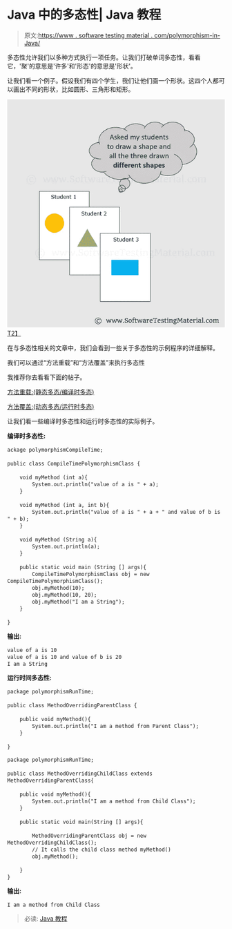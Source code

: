 # Java 中的多态性| Java 教程

> 原文:[https://www . software testing material . com/polymorphism-in-Java/](https://www.softwaretestingmaterial.com/polymorphism-in-java/)

多态性允许我们以多种方式执行一项任务。让我们打破单词多态性，看看它，'聚'的意思是'许多'和'形态'的意思是'形状'。

让我们看一个例子。假设我们有四个学生，我们让他们画一个形状。这四个人都可以画出不同的形状，比如圆形、三角形和矩形。

[![Polymorphism In Java](img/4d152e158714fefd0a1fcea531d7d5a0.png)T2】](https://www.softwaretestingmaterial.com/wp-content/uploads/2018/03/Polymorphism.png)

在与多态性相关的文章中，我们会看到一些关于多态性的示例程序的详细解释。

我们可以通过“方法重载”和“方法覆盖”来执行多态性

我推荐你去看看下面的帖子。

[方法重载:(静态多态/编译时多态)](https://www.softwaretestingmaterial.com/method-overloading-in-java/)

[方法覆盖:(动态多态/运行时多态)](https://www.softwaretestingmaterial.com/method-overriding-in-java/)

让我们看一些编译时多态性和运行时多态性的实际例子。

**编译时多态性:**

```
ackage polymorphismCompileTime;

public class CompileTimePolymorphismClass {

	void myMethod (int a){
		System.out.println("value of a is " + a);
	}

	void myMethod (int a, int b){
		System.out.println("value of a is " + a + " and value of b is " + b);
	}

	void myMethod (String a){
		System.out.println(a);
	}

	public static void main (String [] args){
		CompileTimePolymorphismClass obj = new CompileTimePolymorphismClass();
		obj.myMethod(10);
		obj.myMethod(10, 20);
		obj.myMethod("I am a String");
	}

}
```

**输出:**

```
value of a is 10
value of a is 10 and value of b is 20
I am a String
```

**运行时间多态性:**

```
package polymorphismRunTime;

public class MethodOverridingParentClass {

	public void myMethod(){
		System.out.println("I am a method from Parent Class");
	}

}
```

```
package polymorphismRunTime;

public class MethodOverridingChildClass extends MethodOverridingParentClass{

	public void myMethod(){
		System.out.println("I am a method from Child Class");
	}

	public static void main(String [] args){

		MethodOverridingParentClass obj = new MethodOverridingChildClass();
		// It calls the child class method myMethod()
		obj.myMethod();

	}
}
```

**输出:**

```
I am a method from Child Class
```

> 必读: [Java 教程](https://www.softwaretestingmaterial.com/java-tutorial/)